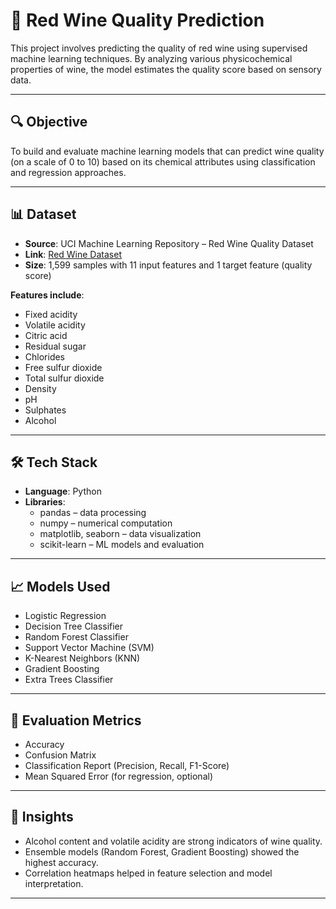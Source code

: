 # 🍷 Red Wine Quality Prediction

This project involves predicting the quality of red wine using supervised machine learning techniques. By analyzing various physicochemical properties of wine, the model estimates the quality score based on sensory data.

---

## 🔍 Objective

To build and evaluate machine learning models that can predict wine quality (on a scale of 0 to 10) based on its chemical attributes using classification and regression approaches.

---

## 📊 Dataset

- **Source**: UCI Machine Learning Repository – Red Wine Quality Dataset  
- **Link**: [Red Wine Dataset](https://archive.ics.uci.edu/ml/datasets/Wine+Quality)  
- **Size**: 1,599 samples with 11 input features and 1 target feature (quality score)

**Features include**:
- Fixed acidity
- Volatile acidity
- Citric acid
- Residual sugar
- Chlorides
- Free sulfur dioxide
- Total sulfur dioxide
- Density
- pH
- Sulphates
- Alcohol

---

## 🛠️ Tech Stack

- **Language**: Python  
- **Libraries**:
  - pandas – data processing
  - numpy – numerical computation
  - matplotlib, seaborn – data visualization
  - scikit-learn – ML models and evaluation

---

## 📈 Models Used

- Logistic Regression  
- Decision Tree Classifier  
- Random Forest Classifier  
- Support Vector Machine (SVM)  
- K-Nearest Neighbors (KNN)  
- Gradient Boosting  
- Extra Trees Classifier

---

## 📌 Evaluation Metrics

- Accuracy  
- Confusion Matrix  
- Classification Report (Precision, Recall, F1-Score)  
- Mean Squared Error (for regression, optional)

---

## 🧠 Insights

- Alcohol content and volatile acidity are strong indicators of wine quality.  
- Ensemble models (Random Forest, Gradient Boosting) showed the highest accuracy.  
- Correlation heatmaps helped in feature selection and model interpretation.

---
